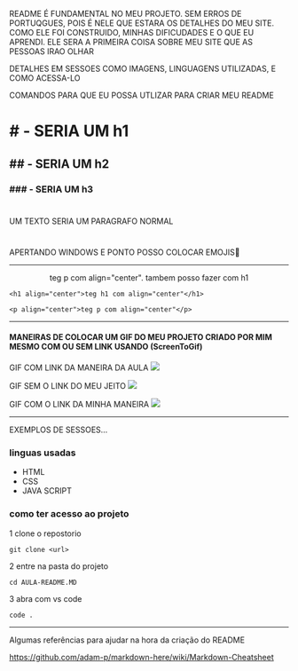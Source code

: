 README É FUNDAMENTAL NO MEU PROJETO. SEM ERROS DE PORTUQGUES, POIS É NELE QUE ESTARA OS DETALHES DO MEU SITE. COMO ELE FOI CONSTRUIDO, MINHAS DIFICUDADES E O QUE EU APRENDI. ELE SERA A PRIMEIRA COISA SOBRE MEU SITE QUE AS PESSOAS IRAO OLHAR

DETALHES EM SESSOES COMO IMAGENS, LINGUAGENS UTILIZADAS, E COMO ACESSA-LO

COMANDOS PARA QUE EU POSSA UTLIZAR PARA CRIAR MEU README 

# # - SERIA UM h1
## ## - SERIA UM h2
### ### - SERIA UM h3
#
UM TEXTO SERIA UM PARAGRAFO NORMAL 
#
APERTANDO WINDOWS E PONTO POSSO COLOCAR EMOJIS🚀

---

<p align="center">teg p com align="center". tambem posso fazer com h1</p>

````
<h1 align="center">teg h1 com align="center"</h1>

<p align="center">teg p com align="center"</p>
````

---

#### MANEIRAS DE COLOCAR UM GIF DO MEU PROJETO CRIADO POR MIM MESMO COM OU SEM LINK USANDO (ScreenToGif)


GIF COM LINK DA MANEIRA DA AULA
[<img src="./Animação.gif">](https://www.youtube.com/watch?v=7hMaHDTw-pI)

GIF SEM O LINK DO MEU JEITO
<img src="Animação.gif">

GIF COM O LINK DA MINHA MANEIRA
<a href="https://www.youtube.com/watch?v=7hMaHDTw-pI"><img src="./Animação.gif"></a>

---

EXEMPLOS DE SESSOES...
### linguas usadas
- HTML
- CSS
- JAVA SCRIPT

### como ter acesso ao projeto
1 clone o repostorio
```
git clone <url>
```
2 entre na pasta do projeto
```
cd AULA-README.MD
```
3 abra com vs code
```
code .
```
---

Algumas referências para ajudar na hora da criação do README

https://github.com/adam-p/markdown-here/wiki/Markdown-Cheatsheet



[def]: nimação.gi